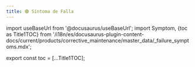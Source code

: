 ```yaml
---
title: 🟣 Síntoma de Falla
---
```


import useBaseUrl from '@docusaurus/useBaseUrl'; 
import Symptom, {toc as Title1TOC} from '/i18n/es/docusaurus-plugin-content-docs/current/products/corrective_maintenance/master_data/_failure_symptoms.mdx'; 

<Symptom/>


export const toc = [...Title1TOC];